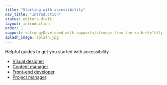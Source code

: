 ```yaml
---
title: "Starting with accessibility"
nav_title: "Introduction"
status: editors-draft
layout: introduction
order: 1
support: <strong>Developed with support</strong> from the <a href="http://www.w3.org/WAI/DEV/">WAI-DEV</a> project, co-funded by the European Commission <abbr title="Information Society Technologies">IST</abbr> Programme.
splash_image: splash.jpg
---
```


Helpful guides to get you started with accessibility

* [Visual designer](designer/index.html)
* [Content manager](content_manager/index.html)
* [Front-end developer](developer/index.html)
* [Project manager](project_manager/index.html)
